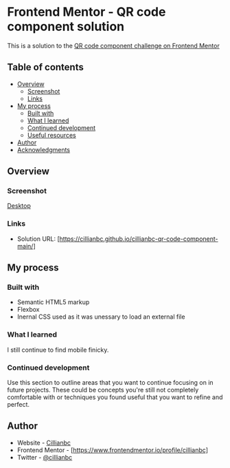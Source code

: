 # Frontend Mentor - QR code component solution

This is a solution to the [QR code component challenge on Frontend Mentor](https://www.frontendmentor.io/challenges/qr-code-component-iux_sIO_H)

## Table of contents

- [Overview](#overview)
  - [Screenshot](#screenshot)
  - [Links](#links)
- [My process](#my-process)
  - [Built with](#built-with)
  - [What I learned](#what-i-learned)
  - [Continued development](#continued-development)
  - [Useful resources](#useful-resources)
- [Author](#author)
- [Acknowledgments](#acknowledgments)



## Overview

### Screenshot

[Desktop](https://share.cleanshot.com/BKHPMHpD)



### Links

- Solution URL: [https://cillianbc.github.io/cillianbc-qr-code-component-main/]

## My process

### Built with

- Semantic HTML5 markup
- Flexbox
- Inernal CSS used as it was unessary to load an external file

### What I learned

I still continue to find mobile finicky.


### Continued development

Use this section to outline areas that you want to continue focusing on in future projects. These could be concepts you're still not completely comfortable with or techniques you found useful that you want to refine and perfect.

## Author

- Website - [Cillianbc](https://www.cillianbc.com)
- Frontend Mentor - [https://www.frontendmentor.io/profile/cillianbc]
- Twitter - [@cillianbc](https://www.twitter.com/cillianbc)

